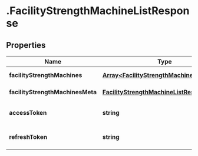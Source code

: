 # .FacilityStrengthMachineListResponse

## Properties

Name | Type | Description | Notes
------------ | ------------- | ------------- | -------------
**facilityStrengthMachines** | [**Array&lt;FacilityStrengthMachineData&gt;**](FacilityStrengthMachineData.md) |  | [default to undefined]
**facilityStrengthMachinesMeta** | [**FacilityStrengthMachineListResponseMeta**](FacilityStrengthMachineListResponseMeta.md) |  | [default to undefined]
**accessToken** | **string** |  | [optional] [default to undefined]
**refreshToken** | **string** |  | [optional] [default to undefined]


